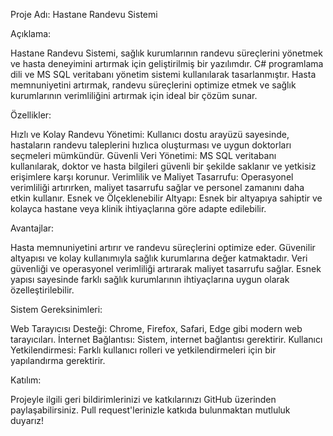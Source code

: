 Proje Adı: Hastane Randevu Sistemi

Açıklama:

Hastane Randevu Sistemi, sağlık kurumlarının randevu süreçlerini yönetmek ve hasta deneyimini artırmak için geliştirilmiş bir yazılımdır. C# programlama dili ve MS SQL veritabanı yönetim sistemi kullanılarak tasarlanmıştır. Hasta memnuniyetini artırmak, randevu süreçlerini optimize etmek ve sağlık kurumlarının verimliliğini artırmak için ideal bir çözüm sunar.

Özellikler:

Hızlı ve Kolay Randevu Yönetimi: Kullanıcı dostu arayüzü sayesinde, hastaların randevu taleplerini hızlıca oluşturması ve uygun doktorları seçmeleri mümkündür.
Güvenli Veri Yönetimi: MS SQL veritabanı kullanılarak, doktor ve hasta bilgileri güvenli bir şekilde saklanır ve yetkisiz erişimlere karşı korunur.
Verimlilik ve Maliyet Tasarrufu: Operasyonel verimliliği artırırken, maliyet tasarrufu sağlar ve personel zamanını daha etkin kullanır.
Esnek ve Ölçeklenebilir Altyapı: Esnek bir altyapıya sahiptir ve kolayca hastane veya klinik ihtiyaçlarına göre adapte edilebilir.

Avantajlar:

Hasta memnuniyetini artırır ve randevu süreçlerini optimize eder.
Güvenilir altyapısı ve kolay kullanımıyla sağlık kurumlarına değer katmaktadır.
Veri güvenliği ve operasyonel verimliliği artırarak maliyet tasarrufu sağlar.
Esnek yapısı sayesinde farklı sağlık kurumlarının ihtiyaçlarına uygun olarak özelleştirilebilir.

Sistem Gereksinimleri:

Web Tarayıcısı Desteği: Chrome, Firefox, Safari, Edge gibi modern web tarayıcıları.
İnternet Bağlantısı: Sistem, internet bağlantısı gerektirir.
Kullanıcı Yetkilendirmesi: Farklı kullanıcı rolleri ve yetkilendirmeleri için bir yapılandırma gerektirir.

Katılım:

Projeyle ilgili geri bildirimlerinizi ve katkılarınızı GitHub üzerinden paylaşabilirsiniz. Pull request'lerinizle katkıda bulunmaktan mutluluk duyarız!
